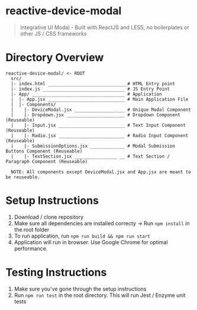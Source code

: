 # reactive-device-modal
> Integrative UI Modal - Built with ReactJS and LESS, no boilerplates or other JS / CSS frameworks

# Directory Overview

````
reactive-device-modal/ <- ROOT
  src/
  |- index.html ______________________________# HTML Entry point
  |- index.js _______________________________ # JS Entry Point 
  |- App/ ___________________________________ # Application
  |  |- App.jsx _____________________________ # Main Application File
  |  |- Components/
  |    |- DeviceModal.jsx ___________________ # Unique Modal Component
  |    |- Dropdown.jsx ______________________ # Dropdown Component (Reuseable)
  |    |- Input.jsx _________________________ # Text Input Component (Reuseable)
  |    |- Radio.jsx _________________________ # Radio Input Component (Reuseable)
  |    |- SubmissionOptions.jsx _____________ # Modal Submission Buttons Component (Reuseable)
  |    |- TextSection.jsx ________________ __ # Text Section / Paragraph Component (Reuseable)
  
  NOTE: All components except DeviceModal.jsx and App.jsx are meant to be reuseable.
````


# Setup Instructions
1) Download / clone repository 
2) Make sure all dependencies are installed correcty -> Run `npm install` in the root folder
3) To run application, run `npm run build && npm run start`
4) Application will run in browser. Use Google Chrome for optimal performance.

# Testing Instructions
1) Make sure you've gone through the setup instructions
2) Run `npm run test` in the root directory. This will run Jest / Enzyme unit tests

